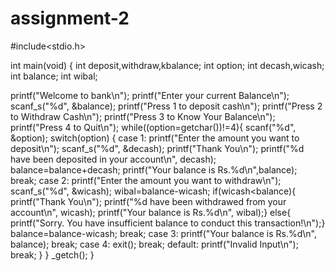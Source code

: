 # assignment-2
#include<stdio.h>

int main(void)
{
int deposit,withdraw,kbalance;
int option;
int decash,wicash;
int balance;
int wibal;

printf("Welcome to bank\n");
printf("Enter your current Balance\n");
scanf_s("%d", &balance);
printf("Press 1 to deposit cash\n");
printf("Press 2 to Withdraw Cash\n");
printf("Press 3 to Know Your Balance\n");
printf("Press 4 to Quit\n");
while((option=getchar())!=4){
scanf("%d", &option);
switch(option)
   {
    case 1:
        printf("Enter the amount you want to deposit\n");
        scanf_s("%d", &decash);
        printf("Thank You\n");
        printf("%d have been deposited in your account\n", decash);
        balance=balance+decash;
        printf("Your balance is Rs.%d\n",balance);
        break;
    case 2:
        printf("Enter the amount you want to withdraw\n");
        scanf_s("%d", &wicash);
        wibal=balance-wicash;
        if(wicash<balance){
            printf("Thank You\n");
            printf("%d have been withdrawed from your account\n", wicash);
            printf("Your balance is Rs.%d\n", wibal);}
        else{
            printf("Sorry. You have insufficient balance to conduct         this transaction!\n");}
        balance=balance-wicash;
        break;
    case 3:
        printf("Your balance is Rs.%d\n", balance);
        break;
    case 4:
        exit();
        break;
    default:
        printf("Invalid Input\n");
        break;
    }
}
_getch();
}
